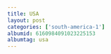 ```yaml
---
title: USA
layout: post
categories: ['south-america-1']
albumid: 6160984091023225153
albumtag: usa
---
```

